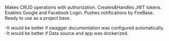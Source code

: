 Makes CRUD operations with authorization. 
Creates&Handles JWT tokens. 
Enables Google and Facebook Login. 
Pushes notifications by FireBase.
Ready to use as a project base.

-It would be better if swagger documentation was configured automatically.
-It would be better if Data source and app was dockerized.
